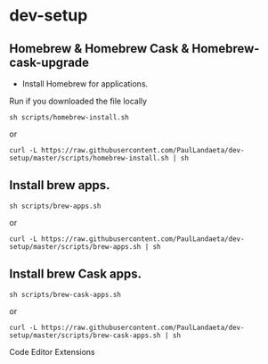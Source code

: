 # dev-setup




## Homebrew & Homebrew Cask & Homebrew-cask-upgrade  


- Install Homebrew for applications.

Run if you downloaded the file locally 

```
sh scripts/homebrew-install.sh
``` 

or 

```
curl -L https://raw.githubusercontent.com/PaulLandaeta/dev-setup/master/scripts/homebrew-install.sh | sh
``` 
## Install brew apps.

```
sh scripts/brew-apps.sh
``` 

or 

```
curl -L https://raw.githubusercontent.com/PaulLandaeta/dev-setup/master/scripts/brew-apps.sh | sh
```

## Install brew Cask apps.


```
sh scripts/brew-cask-apps.sh
``` 

or 

```
curl -L https://raw.githubusercontent.com/PaulLandaeta/dev-setup/master/scripts/brew-cask-apps.sh | sh
```




Code Editor Extensions
